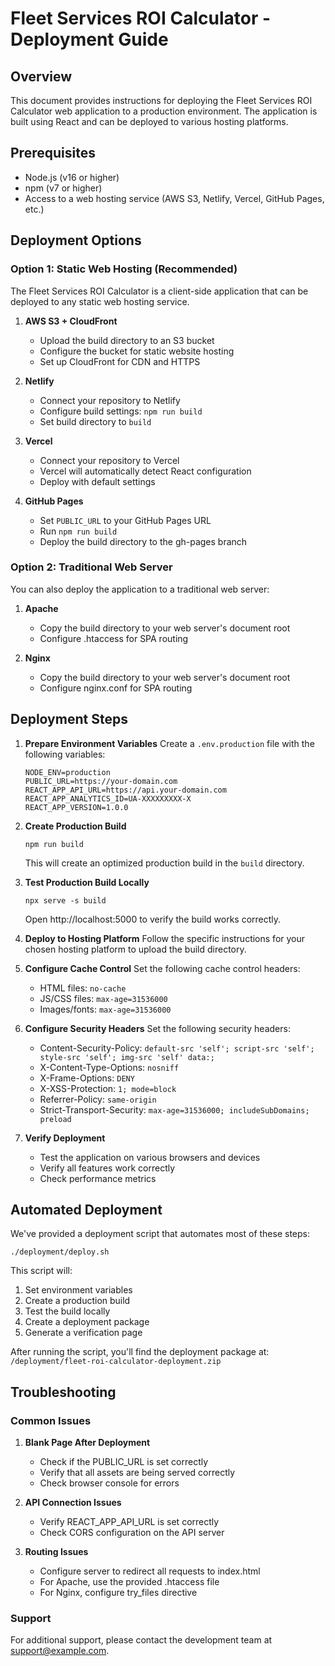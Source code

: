# Fleet Services ROI Calculator - Deployment Guide

## Overview
This document provides instructions for deploying the Fleet Services ROI Calculator web application to a production environment. The application is built using React and can be deployed to various hosting platforms.

## Prerequisites
- Node.js (v16 or higher)
- npm (v7 or higher)
- Access to a web hosting service (AWS S3, Netlify, Vercel, GitHub Pages, etc.)

## Deployment Options

### Option 1: Static Web Hosting (Recommended)
The Fleet Services ROI Calculator is a client-side application that can be deployed to any static web hosting service.

1. **AWS S3 + CloudFront**
   - Upload the build directory to an S3 bucket
   - Configure the bucket for static website hosting
   - Set up CloudFront for CDN and HTTPS

2. **Netlify**
   - Connect your repository to Netlify
   - Configure build settings: `npm run build`
   - Set build directory to `build`

3. **Vercel**
   - Connect your repository to Vercel
   - Vercel will automatically detect React configuration
   - Deploy with default settings

4. **GitHub Pages**
   - Set `PUBLIC_URL` to your GitHub Pages URL
   - Run `npm run build`
   - Deploy the build directory to the gh-pages branch

### Option 2: Traditional Web Server
You can also deploy the application to a traditional web server:

1. **Apache**
   - Copy the build directory to your web server's document root
   - Configure .htaccess for SPA routing

2. **Nginx**
   - Copy the build directory to your web server's document root
   - Configure nginx.conf for SPA routing

## Deployment Steps

1. **Prepare Environment Variables**
   Create a `.env.production` file with the following variables:
   ```
   NODE_ENV=production
   PUBLIC_URL=https://your-domain.com
   REACT_APP_API_URL=https://api.your-domain.com
   REACT_APP_ANALYTICS_ID=UA-XXXXXXXXX-X
   REACT_APP_VERSION=1.0.0
   ```

2. **Create Production Build**
   ```
   npm run build
   ```
   This will create an optimized production build in the `build` directory.

3. **Test Production Build Locally**
   ```
   npx serve -s build
   ```
   Open http://localhost:5000 to verify the build works correctly.

4. **Deploy to Hosting Platform**
   Follow the specific instructions for your chosen hosting platform to upload the build directory.

5. **Configure Cache Control**
   Set the following cache control headers:
   - HTML files: `no-cache`
   - JS/CSS files: `max-age=31536000`
   - Images/fonts: `max-age=31536000`

6. **Configure Security Headers**
   Set the following security headers:
   - Content-Security-Policy: `default-src 'self'; script-src 'self'; style-src 'self'; img-src 'self' data:;`
   - X-Content-Type-Options: `nosniff`
   - X-Frame-Options: `DENY`
   - X-XSS-Protection: `1; mode=block`
   - Referrer-Policy: `same-origin`
   - Strict-Transport-Security: `max-age=31536000; includeSubDomains; preload`

7. **Verify Deployment**
   - Test the application on various browsers and devices
   - Verify all features work correctly
   - Check performance metrics

## Automated Deployment

We've provided a deployment script that automates most of these steps:

```
./deployment/deploy.sh
```

This script will:
1. Set environment variables
2. Create a production build
3. Test the build locally
4. Create a deployment package
5. Generate a verification page

After running the script, you'll find the deployment package at:
`/deployment/fleet-roi-calculator-deployment.zip`

## Troubleshooting

### Common Issues

1. **Blank Page After Deployment**
   - Check if the PUBLIC_URL is set correctly
   - Verify that all assets are being served correctly
   - Check browser console for errors

2. **API Connection Issues**
   - Verify REACT_APP_API_URL is set correctly
   - Check CORS configuration on the API server

3. **Routing Issues**
   - Configure server to redirect all requests to index.html
   - For Apache, use the provided .htaccess file
   - For Nginx, configure try_files directive

### Support

For additional support, please contact the development team at support@example.com.
